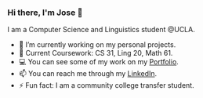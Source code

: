 ### Hi there, I'm Jose 👋

<!--![Banner](https://github.com/JoseOr1j/JoseOr1j/blob/master/Github-Banner.png)-->

I am a Computer Science and Linguistics student @UCLA.

- 🔭 I’m currently working on my personal projects.
- 🌱 Current Coursework: CS 31, Ling 20, Math 61.  
- 💻 You can see some of my work on my [Portfolio](joseor1j.github.io/Portfolio/).
- 📫 You can reach me through my [LinkedIn](linkedin.com/in/jose-orozco-3134a4191/).
- ⚡ Fun fact: I am a community college transfer student.

<!-- - 👯 I’m looking to collaborate on ...
- 🤔 I’m looking for help with ... -->
<!--
**JoseOr1j/JoseOr1j** is a ✨ _special_ ✨ repository because its `README.md` (this file) appears on your GitHub profile.
